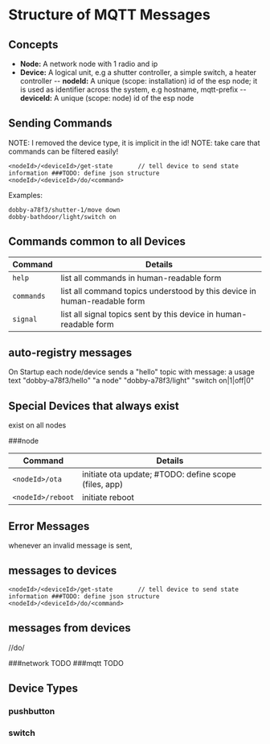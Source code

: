 # Structure of MQTT Messages
## Concepts

- **Node:** A network node with 1 radio and ip
- **Device:** A logical unit, e.g a shutter controller, a simple switch, a heater controller
-- **nodeId:** A unique (scope: installation)  id of the esp node; it is used as identifier across the system, e.g hostname, mqtt-prefix
-- **deviceId:** A unique (scope: node) id of the esp node

## Sending Commands

NOTE: I removed the device type, it is implicit in the id!
NOTE: take care that commands can be filtered easily!

```
<nodeId>/<deviceId>/get-state		// tell device to send state information ###TODO: define json structure
<nodeId>/<deviceId>/do/<command>
```

Examples:

```
dobby-a78f3/shutter-1/move down
dobby-bathdoor/light/switch on
```

## Commands common to all Devices

Command | Details
--------|-------
`help`	| list all commands in human-readable form
`commands` | list all command topics understood by this device in human-readable form
`signal`	| list all signal topics sent by this device in human-readable form

## auto-registry messages

On Startup each node/device sends a "hello" topic with message: a usage text
"dobby-a78f3/hello" "a node"
"dobby-a78f3/light" "switch on|1|off|0"

## Special Devices that always exist
exist on all nodes

###node

Command | Details
--------|-------
`<nodeId>/ota`	| initiate ota update; #TODO: define scope (files, app)
`<nodeId>/reboot`	| initiate reboot

## Error Messages
whenever an invalid message is sent, 


## messages to devices

```
<nodeId>/<deviceId>/get-state		// tell device to send state information ###TODO: define json structure
<nodeId>/<deviceId>/do/<command>
```

## messages from devices
<nodeId>/<deviceId>/do/<command>


###network
TODO
###mqtt
TODO

## Device Types

### pushbutton
### switch

